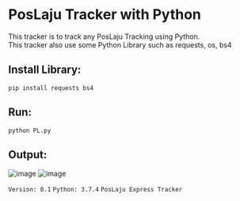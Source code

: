 # PosLaju Tracker with Python
This tracker is to track any PosLaju Tracking using Python. <br>
This tracker also use some Python Library such as requests, os, bs4 

## Install Library:
```
pip install requests bs4
```
## Run:
```
python PL.py
```
## Output:
![image](https://i.ibb.co/51BR6Vr/PL1.png)
![image](https://i.ibb.co/kXxVF1M/PL2.png)

`Version: 0.1`
`Python: 3.7.4`
`PosLaju Express Tracker`
